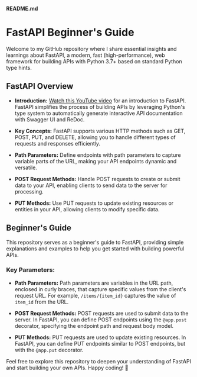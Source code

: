 **README.md**

# FastAPI Beginner's Guide

Welcome to my GitHub repository where I share essential insights and learnings about FastAPI, a modern, fast (high-performance), web framework for building APIs with Python 3.7+ based on standard Python type hints.

## FastAPI Overview

- **Introduction:** [Watch this YouTube video](https://www.youtube.com/watch?v=-ykeT6kk4bk) for an introduction to FastAPI. FastAPI simplifies the process of building APIs by leveraging Python's type system to automatically generate interactive API documentation with Swagger UI and ReDoc.
  
- **Key Concepts:** FastAPI supports various HTTP methods such as GET, POST, PUT, and DELETE, allowing you to handle different types of requests and responses efficiently.
  
- **Path Parameters:** Define endpoints with path parameters to capture variable parts of the URL, making your API endpoints dynamic and versatile.
  
- **POST Request Methods:** Handle POST requests to create or submit data to your API, enabling clients to send data to the server for processing.
  
- **PUT Methods:** Use PUT requests to update existing resources or entities in your API, allowing clients to modify specific data.

## Beginner's Guide

This repository serves as a beginner's guide to FastAPI, providing simple explanations and examples to help you get started with building powerful APIs.

### Key Parameters:

- **Path Parameters:** Path parameters are variables in the URL path, enclosed in curly braces, that capture specific values from the client's request URL. For example, `/items/{item_id}` captures the value of `item_id` from the URL.
  
- **POST Request Methods:** POST requests are used to submit data to the server. In FastAPI, you can define POST endpoints using the `@app.post` decorator, specifying the endpoint path and request body model.
  
- **PUT Methods:** PUT requests are used to update existing resources. In FastAPI, you can define PUT endpoints similar to POST endpoints, but with the `@app.put` decorator.

Feel free to explore this repository to deepen your understanding of FastAPI and start building your own APIs. Happy coding! 🚀

